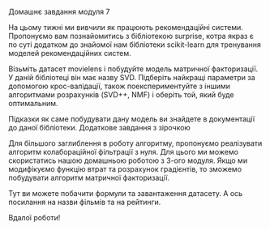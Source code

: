 Домашнє завдання модуля 7

На цьому тижні ми вивчили як працюють рекомендаційні системи. Пропонуємо вам познайомитись з бібліотекою surprise, котра якраз є по суті додатком до знайомої нам бібліотеки scikit-learn для тренування моделей рекомендаційних систем.

Візьміть датасет movielens і побудуйте модель матричної факторизації. У даній бібліотеці він має назву SVD. Підберіть найкращі параметри за допомогою крос-валідації, також поекспериментуйте з іншими алгоритмами розрахунків (SVD++, NMF) і оберіть той, який буде оптимальним.

Підказки як саме побудувати дану модель ви знайдете в документації до даної бібліотеки.
Додаткове завдання з зірочкою

Для більшого заглиблення в роботу алгоритму, пропонуємо реалізувати алгоритм колабораційної фільтрації з нуля. Для цього ми можемо скористатись нашою домашньою роботою з 3-ого модуля. Якщо ми модифікуємо функцію втрат та розрахунок градієнтів, то зможемо побудувати алгоритм матричної факторизації.

Тут ви можете побачити формули та завантаження датасету. А ось посилання на назви фільмів та на рейтинги.

Вдалої роботи!
